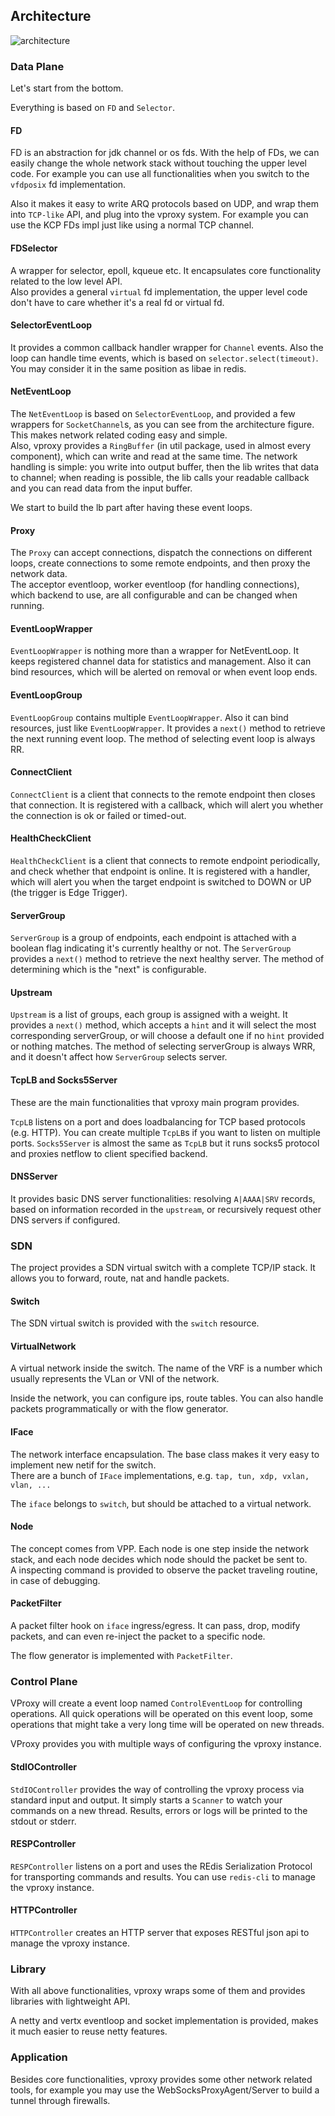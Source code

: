 ## Architecture

![architecture](https://github.com/wkgcass/vproxy/blob/master/doc_assets/001-vproxy.jpg?raw=true)

### Data Plane

Let's start from the bottom.

Everything is based on `FD` and `Selector`.

#### FD

FD is an abstraction for jdk channel or os fds. With the help of FDs, we can easily change the whole network stack without touching the upper level code. For example you can use all functionalities when you switch to the `vfdposix` fd implementation.

Also it makes it easy to write ARQ protocols based on UDP, and wrap them into `TCP-like` API, and plug into the vproxy system. For example you can use the KCP FDs impl just like using a normal TCP channel.

#### FDSelector

A wrapper for selector, epoll, kqueue etc. It encapsulates core functionality related to the low level API.  
Also provides a general `virtual` fd implementation, the upper level code don't have to care whether it's a real fd or virtual fd.

#### SelectorEventLoop

It provides a common callback handler wrapper for `Channel` events. Also the loop can handle time events, which is based on `selector.select(timeout)`.  
You may consider it in the same position as libae in redis.

#### NetEventLoop

The `NetEventLoop` is based on `SelectorEventLoop`, and provided a few wrappers for `SocketChannel`s, as you can see from the architecture figure. This makes network related coding easy and simple.  
Also, vproxy provides a `RingBuffer` (in util package, used in almost every component), which can write and read at the same time. The network handling is simple: you write into output buffer, then the lib writes that data to channel; when reading is possible, the lib calls your readable callback and you can read data from the input buffer.

We start to build the lb part after having these event loops.

#### Proxy

The `Proxy` can accept connections, dispatch the connections on different loops, create connections to some remote endpoints, and then proxy the network data.  
The acceptor eventloop, worker eventloop (for handling connections), which backend to use, are all configurable and can be changed when running.

#### EventLoopWrapper

`EventLoopWrapper` is nothing more than a wrapper for NetEventLoop. It keeps registered channel data for statistics and management. Also it can bind resources, which will be alerted on removal or when event loop ends.

#### EventLoopGroup

`EventLoopGroup` contains multiple `EventLoopWrapper`. Also it can bind resources, just like `EventLoopWrapper`. It provides a `next()` method to retrieve the next running event loop. The method of selecting event loop is always RR.

#### ConnectClient

`ConnectClient` is a client that connects to the remote endpoint then closes that connection. It is registered with a callback, which will alert you whether the connection is ok or failed or timed-out.

#### HealthCheckClient

`HealthCheckClient` is a client that connects to remote endpoint periodically, and check whether that endpoint is online. It is registered with a handler, which will alert you when the target endpoint is switched to DOWN or UP (the trigger is Edge Trigger).

#### ServerGroup

`ServerGroup` is a group of endpoints, each endpoint is attached with a boolean flag indicating it's currently healthy or not. The `ServerGroup` provides a `next()` method to retrieve the next healthy server. The method of determining which is the "next" is configurable.

#### Upstream

`Upstream` is a list of groups, each group is assigned with a weight. It provides a `next()` method, which accepts a `hint` and it will select the most corresponding serverGroup, or will choose a default one if no `hint` provided or nothing matches. The method of selecting serverGroup is always WRR, and it doesn't affect how `ServerGroup` selects server.

#### TcpLB and Socks5Server

These are the main functionalities that vproxy main program provides.

`TcpLB` listens on a port and does loadbalancing for TCP based protocols (e.g. HTTP). You can create multiple `TcpLB`s if you want to listen on multiple ports. `Socks5Server` is almost the same as `TcpLB` but it runs socks5 protocol and proxies netflow to client specified backend.

#### DNSServer

It provides basic DNS server functionalities: resolving `A|AAAA|SRV` records, based on information recorded in the `upstream`, or recursively request other DNS servers if configured.

### SDN

The project provides a SDN virtual switch with a complete TCP/IP stack. It allows you to forward, route, nat and handle packets.

#### Switch

The SDN virtual switch is provided with the `switch` resource.

#### VirtualNetwork

A virtual network inside the switch. The name of the VRF is a number which usually represents the VLan or VNI of the network.

Inside the network, you can configure ips, route tables. You can also handle packets programmatically or with the flow generator.

#### IFace

The network interface encapsulation. The base class makes it very easy to implement new netif for the switch.  
There are a bunch of `IFace` implementations, e.g. `tap, tun, xdp, vxlan, vlan, ...`

The `iface` belongs to `switch`, but should be attached to a virtual network.

#### Node

The concept comes from VPP. Each node is one step inside the network stack, and each node decides which node should the packet be sent to.  
A inspecting command is provided to observe the packet traveling routine, in case of debugging.

#### PacketFilter

A packet filter hook on `iface` ingress/egress. It can pass, drop, modify packets, and can even re-inject the packet to a specific node.

The flow generator is implemented with `PacketFilter`.

### Control Plane

VProxy will create a event loop named `ControlEventLoop` for controlling operations. All quick operations will be operated on this event loop, some operations that might take a very long time will be operated on new threads.

VProxy provides you with multiple ways of configuring the vproxy instance.

#### StdIOController

`StdIOController` provides the way of controlling the vproxy process via standard input and output. It simply starts a `Scanner` to watch your commands on a new thread. Results, errors or logs will be printed to the stdout or stderr.

#### RESPController

`RESPController` listens on a port and uses the REdis Serialization Protocol for transporting commands and results. You can use `redis-cli` to manage the vproxy instance.

#### HTTPController

`HTTPController` creates an HTTP server that exposes RESTful json api to manage the vproxy instance.

### Library

With all above functionalities, vproxy wraps some of them and provides libraries with lightweight API.

A netty and vertx eventloop and socket implementation is provided, makes it much easier to reuse netty features.

### Application

Besides core functionalities, vproxy provides some other network related tools, for example you may use the WebSocksProxyAgent/Server to build a tunnel through firewalls.
